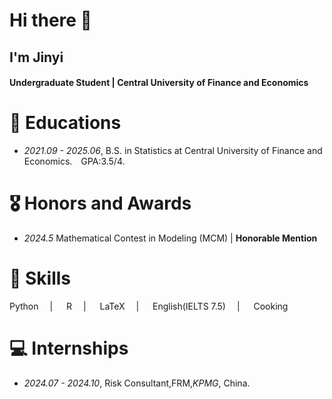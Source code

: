 # Hi there 👋
## I'm Jinyi
#### Undergraduate Student | Central University of Finance and Economics

# 📖 Educations
- *2021.09 - 2025.06*, B.S. in Statistics at Central University of Finance and Economics.&emsp;GPA:3.5/4.

# 🎖 Honors and Awards
- *2024.5*  Mathematical Contest in Modeling (MCM) |  **Honorable Mention**

# 🦾 Skills
Python &emsp;| &emsp; R &emsp;| &emsp; LaTeX &emsp;| &emsp; English(IELTS 7.5) &emsp;| &emsp; Cooking

# 💻 Internships
- *2024.07 - 2024.10*, Risk Consultant,FRM,*KPMG*, China.
<!--
**Ginyee-W/Ginyee-W** is a ✨ _special_ ✨ repository because its `README.md` (this file) appears on your GitHub profile.

Here are some ideas to get you started:

- 🔭 I’m currently working on ...
- 🌱 I’m currently learning ...
- 👯 I’m looking to collaborate on ...
- 🤔 I’m looking for help with ...
- 💬 Ask me about ...
- 📫 How to reach me: ...
- 😄 Pronouns: ...
- ⚡ Fun fact: ...
-->
